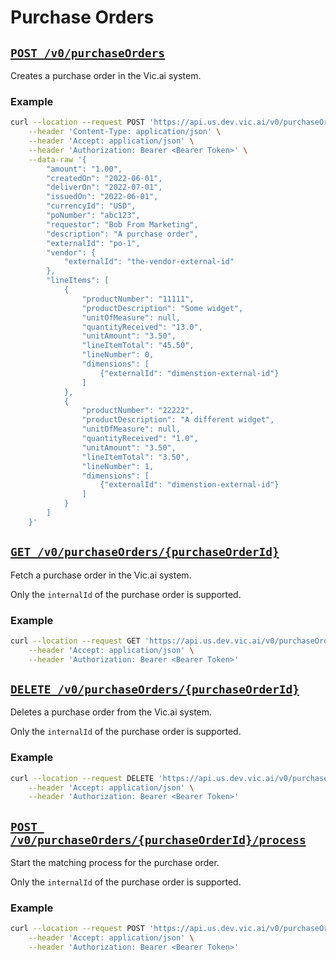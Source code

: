 # Purchase Orders

## [`POST /v0/purchaseOrders`](../../vic.api.v0.html#/PurchaseOrders/createPurchaseOrder)

Creates a purchase order in the Vic.ai system.

### Example

```bash
curl --location --request POST 'https://api.us.dev.vic.ai/v0/purchaseOrders' \
    --header 'Content-Type: application/json' \
    --header 'Accept: application/json' \
    --header 'Authorization: Bearer <Bearer Token>' \
    --data-raw '{
        "amount": "1.00",
        "createdOn": "2022-06-01",
        "deliverOn": "2022-07-01",
        "issuedOn": "2022-06-01",
        "currencyId": "USD",
        "poNumber": "abc123",
        "requestor": "Bob From Marketing",
        "description": "A purchase order",
        "externalId": "po-1",
        "vendor": {
            "externalId": "the-vendor-external-id"
        },
        "lineItems": [
            {
                "productNumber": "11111",
                "productDescription": "Some widget",
                "unitOfMeasure": null,
                "quantityReceived": "13.0",
                "unitAmount": "3.50",
                "lineItemTotal": "45.50",
                "lineNumber": 0,
                "dimensions": [
                    {"externalId": "dimenstion-external-id"}
                ]
            },
            {
                "productNumber": "22222",
                "productDescription": "A different widget",
                "unitOfMeasure": null,
                "quantityReceived": "1.0",
                "unitAmount": "3.50",
                "lineItemTotal": "3.50",
                "lineNumber": 1,
                "dimensions": [
                    {"externalId": "dimenstion-external-id"}
                ]
            }
        ]
    }'
```

## [`GET /v0/purchaseOrders/{purchaseOrderId}`](../../vic.api.v0.html#/PurchaseOrders/getPurchaseOrder)

Fetch a purchase order in the Vic.ai system.

Only the `internalId` of the purchase order is supported.

### Example

```bash
curl --location --request GET 'https://api.us.dev.vic.ai/v0/purchaseOrders/ffb64be6-5e80-47d1-90bd-316663c52c8' \
    --header 'Accept: application/json' \
    --header 'Authorization: Bearer <Bearer Token>'
```

## [`DELETE /v0/purchaseOrders/{purchaseOrderId}`](../../vic.api.v0.html#/PurchaseOrders/deletePurchaseOrder)

Deletes a purchase order from the Vic.ai system.

Only the `internalId` of the purchase order is supported.

### Example

```bash
curl --location --request DELETE 'https://api.us.dev.vic.ai/v0/purchaseOrders/ffb64be6-5e80-47d1-90bd-316663c52c8' \
    --header 'Accept: application/json' \
    --header 'Authorization: Bearer <Bearer Token>'
```


## [`POST /v0/purchaseOrders/{purchaseOrderId}/process`](../../vic.api.v0.html#/PurchaseOrders/processPurchaseOrder)

Start the matching process for the purchase order.

Only the `internalId` of the purchase order is supported.

### Example

```bash
curl --location --request POST 'https://api.us.dev.vic.ai/v0/purchaseOrders/ffb64be6-5e80-47d1-90bd-316663c52c8/process' \
    --header 'Accept: application/json' \
    --header 'Authorization: Bearer <Bearer Token>'
```

